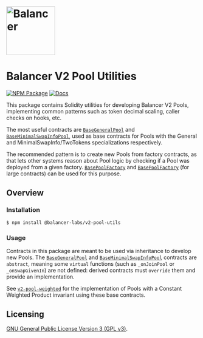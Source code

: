 # <img src="../../logo.svg" alt="Balancer" height="128px">

# Balancer V2 Pool Utilities

[![NPM Package](https://img.shields.io/npm/v/@balancer-labs/v2-pool-utils.svg)](https://www.npmjs.org/package/@balancer-labs/v2-pool-utils)
[![Docs](https://img.shields.io/badge/docs-%F0%9F%93%84-blue)](https://docs.balancer.fi/developers/smart-contracts/apis/pools)

This package contains Solidity utilities for developing Balancer V2 Pools, implementing common patterns such as token decimal scaling, caller checks on hooks, etc.

The most useful contracts are [`BaseGeneralPool`](./contracts/BaseGeneralPool.sol) and [`BaseMinimalSwapInfoPool`](./contracts/BaseMinimalSwapInfoPool.sol), used as base contracts for Pools with the General and MinimalSwapInfo/TwoTokens specializations respectively.

The recommended pattern is to create new Pools from factory contracts, as that lets other systems reason about Pool logic by checking if a Pool was deployed from a given factory. [`BasePoolFactory`](./contracts/factories/BasePoolFactory.sol) and [`BasePoolFactory`](./contracts/factories/BasePoolFactory.sol) (for large contracts) can be used for this purpose.

## Overview

### Installation

```console
$ npm install @balancer-labs/v2-pool-utils
```

### Usage

Contracts in this package are meant to be used via inheritance to develop new Pools. The [`BaseGeneralPool`](./contracts/BaseGeneralPool.sol) and [`BaseMinimalSwapInfoPool`](./contracts/BaseMinimalSwapInfoPool.sol) contracts are `abstract`, meaning some `virtual` functions (such as `_onJoinPool` or `_onSwapGivenIn`) are not defined: derived contracts must `override` them and provide an implementation.

See [`v2-pool-weighted`](../pool-weighted) for the implementation of Pools with a Constant Weighted Product invariant using these base contracts.

## Licensing

[GNU General Public License Version 3 (GPL v3)](../../LICENSE).
